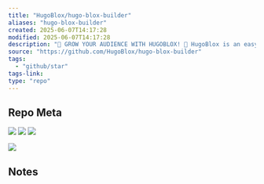 ```yaml
---
title: "HugoBlox/hugo-blox-builder"
aliases: "hugo-blox-builder"
created: 2025-06-07T14:17:28
modified: 2025-06-07T14:17:28
description: "🚨 GROW YOUR AUDIENCE WITH HUGOBLOX! 🚀 HugoBlox is an easy, fast no-code website builder for researchers, entrepreneurs, data scientists, and developers. Build stunning sites in minutes. 适合研究人员、企业家、数据科学家和开发者的简单快速无代码网站构建器。用拖放功能、可定制模板和内置SEO工具快速创建精美网站！"
source: "https://github.com/HugoBlox/hugo-blox-builder"
tags:
  - "github/star"
tags-link:
type: "repo"
---
```

## Repo Meta

![](https://img.shields.io/github/stars/HugoBlox/hugo-blox-builder?style=for-the-badge&label=stars) ![](https://img.shields.io/github/repo-size/HugoBlox/hugo-blox-builder?style=for-the-badge&label=size) ![](https://img.shields.io/github/created-at/HugoBlox/hugo-blox-builder?style=for-the-badge&label=since)

[![](https://github-readme-stats.vercel.app/api/pin/?username=HugoBlox&repo=hugo-blox-builder&bg_color=00000000)](https://github.com/HugoBlox/hugo-blox-builder)

## Notes

